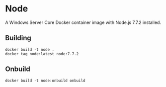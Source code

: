 # Node

A Windows Server Core Docker container image with Node.js 7.7.2 installed.

## Building

```
docker build -t node .
docker tag node:latest node:7.7.2
```

## Onbuild

```
docker build -t node:onbuild onbuild
```
